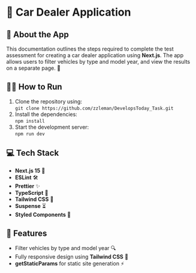 # 🚗 Car Dealer Application

## 📖 About the App

This documentation outlines the steps required to complete the test assessment for creating a car dealer application using **Next.js**. The app allows users to filter vehicles by type and model year, and view the results on a separate page. 🚙

## 🏃‍♂️ How to Run

1. Clone the repository using:  
   `git clone https://github.com/zzleman/DevelopsToday_Task.git`
2. Install the dependencies:  
   `npm install`
3. Start the development server:  
   `npm run dev`

## 💻 Tech Stack

- **Next.js 15** 🚀
- **ESLint** 🛠️
- **Prettier** ✨
- **TypeScript** 📝
- **Tailwind CSS** 🌟
- **Suspense** ⏳
- **Styled Components** 🎨

## 🔧 Features

- Filter vehicles by type and model year 🔍
- Fully responsive design using **Tailwind CSS** 📱
- **getStaticParams** for static site generation ⚡
